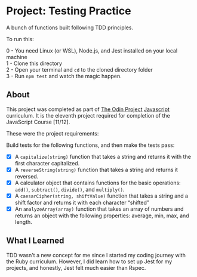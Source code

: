 # Project: Testing Practice

A bunch of functions built following TDD principles.

To run this:

0 - You need Linux (or WSL), Node.js, and Jest installed on your local machine  
1 - Clone this directory   
2 - Open your terminal and `cd` to the cloned directory folder  
3 - Run `npm test` and watch the magic happen.  

## About

This project was completed as part of [The Odin Project](https://www.theodinproject.com/) [Javascript](https://www.theodinproject.com/paths/full-stack-javascript/courses/javascript) curriculum. It is the eleventh project required for completion of the JavaScript Course [11/12].

These were the project requirements:

Build tests for the following functions, and then make the tests pass:

- [x] A `capitalize(string)` function that takes a string and returns it with the first character capitalized.
- [x] A `reverseString(string)` function that takes a string and returns it reversed.
- [x] A calculator object that contains functions for the basic operations: `add()`, `subtract()`, `divide()`, and `multiply()`.
- [x] A `caesarCipher(string, shiftValue)` function that takes a string and a shift factor and returns it with each character “shifted”
- [x] An `analyzeArray(array)` function that takes an array of numbers and returns an object with the following properties: average, min, max, and length.

## What I Learned

TDD wasn't a new concept for me since I started my coding journey with the Ruby curriculum. However, I did learn how to set up Jest for my projects, and honestly, Jest felt much easier than Rspec.

